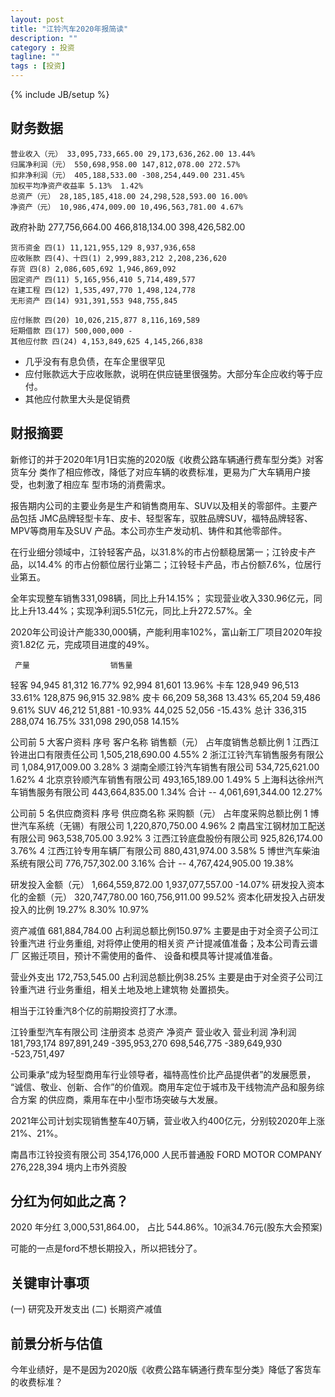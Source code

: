 ```yaml
---
layout: post
title: "江铃汽车2020年报简读"
description: ""
category : 投资
tagline: ""
tags : [投资]
---
```

{% include JB/setup %}


## 财务数据
    营业收入（元） 33,095,733,665.00 29,173,636,262.00 13.44%
    归属净利润（元） 550,698,958.00 147,812,078.00 272.57%
    扣非净利润（元） 405,188,533.00 -308,254,449.00 231.45% 
    加权平均净资产收益率 5.13%  1.42%
    总资产（元） 28,185,185,418.00 24,298,528,593.00 16.00%
    净资产（元） 10,986,474,009.00 10,496,563,781.00 4.67% 


政府补助 277,756,664.00 466,818,134.00 398,426,582.00



    货币资金 四(1) 11,121,955,129 8,937,936,658
    应收账款 四(4)、十四(1) 2,999,883,212 2,208,236,620
    存货 四(8) 2,086,605,692 1,946,869,092
    固定资产 四(11) 5,165,956,410 5,714,489,577 
    在建工程 四(12) 1,535,497,770 1,498,124,778
    无形资产 四(14) 931,391,553 948,755,845 

    应付账款 四(20) 10,026,215,877 8,116,169,589
    短期借款 四(17) 500,000,000 -
    其他应付款 四(24) 4,153,849,625 4,145,266,838

* 几乎没有有息负债，在车企里很罕见
* 应付账款远大于应收账款，说明在供应链里很强势。大部分车企应收约等于应付。
* 其他应付款里大头是促销费

## 财报摘要
新修订的并于2020年1月1日实施的2020版《收费公路车辆通行费车型分类》对客货车分
类作了相应修改，降低了对应车辆的收费标准，更易为广大车辆用户接受，也刺激了相应车
型市场的消费需求。


报告期内公司的主要业务是生产和销售商用车、SUV以及相关的零部件。主要产品包括
JMC品牌轻型卡车、皮卡、轻型客车，驭胜品牌SUV，福特品牌轻客、MPV等商用车及SUV
产品。本公司亦生产发动机、铸件和其他零部件。

在行业细分领域中，江铃轻客产品，以31.8%的市占份额稳居第一；江铃皮卡产品，以14.4%
的市占份额位居行业第二；江铃轻卡产品，市占份额7.6%，位居行业第五。

全年实现整车销售331,098辆，同比上升14.15%；
实现营业收入330.96亿元，同比上升13.44%；实现净利润5.51亿元，同比上升272.57%。全

2020年公司设计产能330,000辆，产能利用率102%，富山新工厂项目2020年投资1.82亿
元，完成项目进度的49%。

     产量                  销售量
轻客 94,945 81,312 16.77% 92,994 81,601 13.96%
卡车 128,949 96,513 33.61% 128,875 96,915 32.98%
皮卡 66,209 58,368 13.43% 65,204 59,486 9.61%
SUV 46,212 51,881 -10.93% 44,025 52,056 -15.43%
总计 336,315 288,074 16.75% 331,098 290,058 14.15%


公司前 5 大客户资料
序号 客户名称 销售额（元） 占年度销售总额比例
1 江西江铃进出口有限责任公司 1,505,218,690.00 4.55%
2 浙江江铃汽车销售服务有限公司 1,084,917,009.00 3.28%
3 湖南全顺江铃汽车销售有限公司 534,725,621.00 1.62%
4 北京京铃顺汽车销售有限公司 493,165,189.00 1.49%
5 上海科达徐州汽车销售服务有限公司 443,664,835.00 1.34%
合计 -- 4,061,691,344.00    12.27%


公司前 5 名供应商资料
序号 供应商名称 采购额（元） 占年度采购总额比例
1 博世汽车系统（无锡）有限公司 1,220,870,750.00 4.96%
2 南昌宝江钢材加工配送有限公司 963,538,705.00 3.92%
3 江西江铃底盘股份有限公司 925,826,174.00 3.76%
4 江西江铃专用车辆厂有限公司 880,431,974.00 3.58%
5 博世汽车柴油系统有限公司 776,757,302.00 3.16%
合计 -- 4,767,424,905.00 19.38%


研发投入金额（元） 1,664,559,872.00 1,937,077,557.00 -14.07%
研发投入资本化的金额（元） 320,747,780.00 160,756,911.00 99.52%
资本化研发投入占研发投入的比例 19.27% 8.30% 10.97%


资产减值 681,884,784.00   占利润总额比例150.97%
主要是由于对全资子公司江铃重汽进
行业务重组, 对将停止使用的相关资
产计提减值准备；及本公司青云谱厂
区搬迁项目，预计不需使用的备件、
设备和模具等计提减值准备。


营业外支出 172,753,545.00  占利润总额比例38.25%
主要是由于对全资子公司江铃重汽进
行业务重组，相关土地及地上建筑物
处置损失。

相当于江铃重汽8个亿的前期投资打了水漂。

江铃重型汽车有限公司
注册资本    总资产        净资产        营业收入    营业利润      净利润
181,793,174 897,891,249 -395,953,270 698,546,775 -389,649,930 -523,751,497

公司秉承“成为轻型商用车行业领导者，福特高性价比产品提供者”的发展愿景，
“诚信、敬业、创新、合作”的价值观。商用车定位于城市及干线物流产品和服务综合方案
的供应商，乘用车在中小型市场突破与大发展。

2021年公司计划实现销售整车40万辆，营业收入约400亿元，分别较2020年上涨21%、21%。


南昌市江铃投资有限公司 354,176,000 人民币普通股 
FORD MOTOR COMPANY 276,228,394 境内上市外资股

## 分红为何如此之高？
2020 年分红 3,000,531,864.00， 占比 544.86%。10派34.76元(股东大会预案)	

可能的一点是ford不想长期投入，所以把钱分了。


## 关键审计事项
(一) 研究及开发支出
(二) 长期资产减值


## 前景分析与估值

今年业绩好，是不是因为2020版《收费公路车辆通行费车型分类》降低了客货车的收费标准？


